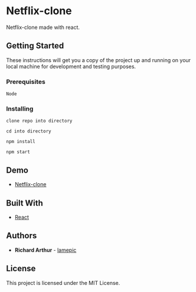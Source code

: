 # Netflix-clone

Netflix-clone made with react.

## Getting Started

These instructions will get you a copy of the project up and running on your local machine for development and testing purposes.

### Prerequisites

```
Node
```

### Installing

```
clone repo into directory
```

```
cd into directory
```

```
npm install
```

```
npm start
```

## Demo

* [Netflix-clone](https://bit.ly/3noprKM)

## Built With

* [React](http://www.reactjs.org/)


## Authors

* **Richard Arthur** - [lamepic](https://github.com/lamepic)

## License

This project is licensed under the MIT License.

